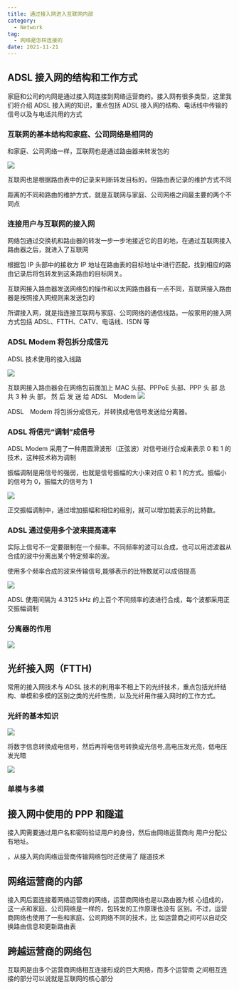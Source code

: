 ```yaml
---
title: 通过接入网进入互联网内部
category:
  - Network
tag:
  - 网络是怎样连接的
date: 2021-11-21
---
```


## ADSL 接入网的结构和工作方式

家庭和公司的内网是通过接入网连接到网络运营商的。接入网有很多类型，这里我们将介绍 ADSL 接入网的知识，重点包括 ADSL 接入网的结构、电话线中传输的信号以及与电话共用的方式

### 互联网的基本结构和家庭、公司网络是相同的

和家庭、公司网络一样，互联网也是通过路由器来转发包的

![](./images/208201159.png)

互联网也是根据路由表中的记录来判断转发目标的，但路由表记录的维护方式不同

距离的不同和路由的维护方式，就是互联网与家庭、公司网络之间最主要的两个不同点

### 连接用户与互联网的接入网

网络包通过交换机和路由器的转发一步一步地接近它的目的地，在通过互联网接入路由器之后，就进入了互联网

根据包 IP 头部中的接收方 IP 地址在路由表的目标地址中进行匹配，找到相应的路由记录后将包转发到这条路由的目标网关。

互联网接入路由器发送网络包的操作和以太网路由器有一点不同，互联网接入路由器是按照接入网规则来发送包的

所谓接入网，就是指连接互联网与家庭、公司网络的通信线路。一般家用的接入网方式包括 ADSL、FTTH、CATV、电话线、ISDN 等

### ADSL Modem 将包拆分成信元

ADSL 技术使用的接入线路

![](./images/208203031.png)

互联网接入路由器会在网络包前面加上 MAC 头部、PPPoE 头部、PPP 头 部 总 共 3 种 头 部， 然 后 发 送 给 ADSL Modem
![](./images/208203203.png)

ADSL Modem 将包拆分成信元，并转换成电信号发送给分离器。


### ADSL 将信元“调制”成信号

ADSL Modem 采用了一种用圆滑波形（正弦波）对信号进行合成来表示 0 和 1 的技术，这种技术称为调制

振幅调制是用信号的强弱，也就是信号振幅的大小来对应 0 和 1 的方式。振幅小的信号为 0，振幅大的信号为 1

![](./images/208204930.png)

正交振幅调制中，通过增加振幅和相位的级别，就可以增加能表示的比特数。

### ADSL 通过使用多个波来提高速率

实际上信号不一定要限制在一个频率。不同频率的波可以合成，也可以用滤波器从合成的波中分离出某个特定频率的波。

使用多个频率合成的波来传输信号,能够表示的比特数就可以成倍提高

![](./images/208205509.png)

ADSL 使用间隔为 4.3125 kHz 的上百个不同频率的波进行合成，每个波都采用正交振幅调制

### 分离器的作用

![](./images/208210554.png)

## 光纤接入网（FTTH)

常用的接入网技术与 ADSL 技术的利用率不相上下的光纤技术，重点包括光纤结构、单模和多模的区别之类的光纤性质，以及光纤用作接入网时的工作方式。

### 光纤的基本知识

![](./images/208210945.png)

将数字信息转换成电信号，然后再将电信号转换成光信号,高电压发光亮，低电压发光暗

![](./images/208211448.png)

### 单模与多模



## 接入网中使用的 PPP 和隧道

接入网需要通过用户名和密码验证用户的身份，然后由网络运营商向
用户分配公有地址。

，从接入网向网络运营商传输网络包时还使用了
隧道技术

## 网络运营商的内部

接入网后面连接着网络运营商的网络，运营商网络也是以路由器为核
心组成的，这一点和家庭、公司网络是一样的，包转发的工作原理也没有
区别。不过，运营商网络也使用了一些和家庭、公司网络不同的技术，比
如运营商之间可以自动交换路由信息和更新路由表

## 跨越运营商的网络包

互联网是由多个运营商网络相互连接形成的巨大网络，而多个运营商
之间相互连接的部分可以说就是互联网的核心部分
